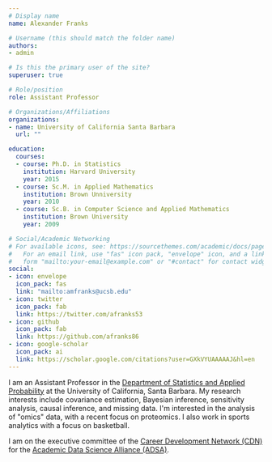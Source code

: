 ```yaml
---
# Display name
name: Alexander Franks

# Username (this should match the folder name)
authors:
- admin

# Is this the primary user of the site?
superuser: true

# Role/position
role: Assistant Professor

# Organizations/Affiliations
organizations:
- name: University of California Santa Barbara
  url: ""

education:
  courses:
  - course: Ph.D. in Statistics
    institution: Harvard University
    year: 2015
  - course: Sc.M. in Applied Mathematics
    institution: Brown Unniversity
    year: 2010
  - course: Sc.B. in Computer Science and Applied Mathematics
    institution: Brown University
    year: 2009

# Social/Academic Networking
# For available icons, see: https://sourcethemes.com/academic/docs/page-builder/#icons
#   For an email link, use "fas" icon pack, "envelope" icon, and a link in the
#   form "mailto:your-email@example.com" or "#contact" for contact widget.
social:
- icon: envelope
  icon_pack: fas
  link: "mailto:amfranks@ucsb.edu"
- icon: twitter
  icon_pack: fab
  link: https://twitter.com/afranks53
- icon: github
  icon_pack: fab
  link: https://github.com/afranks86
- icon: google-scholar
  icon_pack: ai
  link: https://scholar.google.com/citations?user=GXkVYUAAAAAJ&hl=en
---
```



I am an Assistant Professor in the [Department of Statistics and Applied Probability](https://www.pstat.ucsb.edu/) at the University of California, Santa Barbara. My research interests include covariance estimation, Bayesian inference, sensitivity analysis, causal inference, and missing data.  I'm interested in the analysis of  "omics" data, with a recent focus on proteomics. I also work in sports analytics with a focus on basketball.

I am on the executive committee of the [Career Development Network (CDN)](https://academicdatascience.org/cdn) for the [Academic Data Science Alliance (ADSA)](https://academicdatascience.org).

